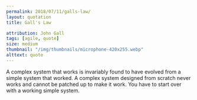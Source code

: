 ```yaml
---
permalink: 2018/07/11/galls-law/
layout: quotation
title: Gall's Law

attribution: John Gall
tags: [agile, quote]
size: medium
thumbnail: "/img/thumbnails/microphone-420x255.webp"
alttext: quote
---
```


A complex system that works is invariably found to have evolved
from a simple system that worked. A complex system designed from
scratch never works and cannot be patched up to make it work. You
have to start over with a working simple system.
